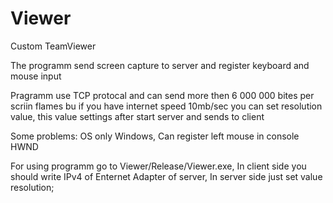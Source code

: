 # Viewer
Custom TeamViewer

The programm send screen capture to server and register keyboard and mouse input

Pragramm use TCP protocal and can send more then 6 000 000 bites per scriin flames bu if you have internet speed 10mb/sec you can set resolution value, this value settings after start server and sends to client

Some problems: OS only Windows, Can register left mouse in console HWND

For using programm go to Viewer/Release/Viewer.exe,
In client side you should write IPv4 of Enternet Adapter of server,
In server side just set value resolution;
